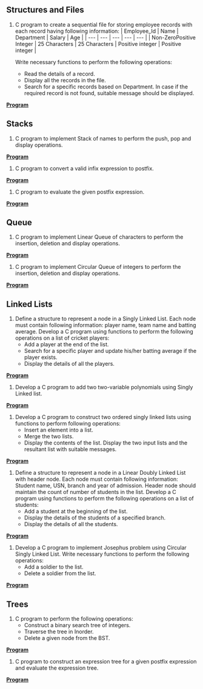 ## Structures and Files

1. C program to create a sequential file for storing employee records with each record having following information:
    | Employee_Id | Name | Department | Salary | Age |
    | --- | --- | --- | --- | --- |
    | Non-ZeroPositive Integer | 25 Characters | 25 Characters | Positive integer | Positive integer |

   Write necessary functions to perform the following operations:
   - Read the details of a record.
   - Display all the records in the file.
   - Search for a specific records based on Department. In case if the required record is not found, suitable message should be displayed.

[**Program**](https://github.com/CodebyKumar/Data-Structures-in-C/blob/main/Structures_Files/Struct_Files_employ.c)


## Stacks

1. C program to implement Stack of names to perform the push, pop and display operations.

[**Program**](https://github.com/CodebyKumar/Data-Structures-in-C/blob/main/Stack/stack_names.c)

1. C program to convert a valid infix expression to postfix.

[**Program**](https://github.com/CodebyKumar/Data-Structures-in-C/blob/main/Stack/infix_to_postfix.c)

1. C program to evaluate the given postfix expression.

[**Program**](https://github.com/CodebyKumar/Data-Structures-in-C/blob/main/Stack/postfix_eval.c)

## Queue

1. C program to implement Linear Queue of characters to perform the insertion, deletion and display operations.

[**Program**](https://github.com/CodebyKumar/Data-Structures-in-C/blob/main/Queue/LinearQ_names.c)

1. C program to implement Circular Queue of integers to perform the insertion, deletion and display operations.

[**Program**](https://github.com/CodebyKumar/Data-Structures-in-C/blob/main/Queue/CircularQ_int.c)

## Linked Lists

1. Define a structure to represent a node in a Singly Linked List. Each node must contain following information: player name, team name and batting average. Develop a C program using functions to perform the following operations on a list of cricket players:
    - Add a player at the end of the list.
    - Search for a specific player and update his/her batting average    if the player exists.
    - Display the details of all the players.

[**Program**](https://github.com/CodebyKumar/Data-Structures-in-C/blob/main/LinkedLists/SLL_cricket.c)

1. Develop a C program to add two two-variable polynomials using Singly Linked list.

[**Program**](https://github.com/CodebyKumar/Data-Structures-in-C/blob/main/LinkedLists/SLL_poly.c)

1. Develop a C program to construct two ordered singly linked lists using functions to perform following operations:
    - Insert an element into a list.
    - Merge the two lists.
    - Display the contents of the list.
    Display the two input lists and the resultant list with suitable messages.

[**Program**](https://github.com/CodebyKumar/Data-Structures-in-C/blob/main/LinkedLists/SLL_lists.c)

1. Define a structure to represent a node in a Linear Doubly Linked List with header node. Each node must contain following information: Student name, USN, branch and year of admission. Header node should maintain the count of number of students in the list. Develop a C program using functions to perform the following operations on a list of students:
    - Add a student at the beginning of the list.
    - Display the details of the students of a specified branch.
    - Display the details of all the students.

[**Program**](https://github.com/CodebyKumar/Data-Structures-in-C/blob/main/LinkedLists/DLL_students.c)

1. Develop a C program to implement Josephus problem using Circular Singly Linked List. Write necessary functions to perform the following operations:
    - Add a soldier to the list.
    - Delete a soldier from the list.

[**Program**](https://github.com/CodebyKumar/Data-Structures-in-C/blob/main/LinkedLists/CSLL_josephus.c)

## Trees

1. C program to perform the following operations:
    - Construct a binary search tree of integers.
    - Traverse the tree in Inorder.
    - Delete a given node from the BST.

[**Program**](https://github.com/CodebyKumar/Data-Structures-in-C/blob/main/Tree/BST_oper.c)

1. C program to construct an expression tree for a given postfix expression and evaluate the expression tree.

[**Program**](https://github.com/CodebyKumar/Data-Structures-in-C/blob/main/Tree/ET.c)
